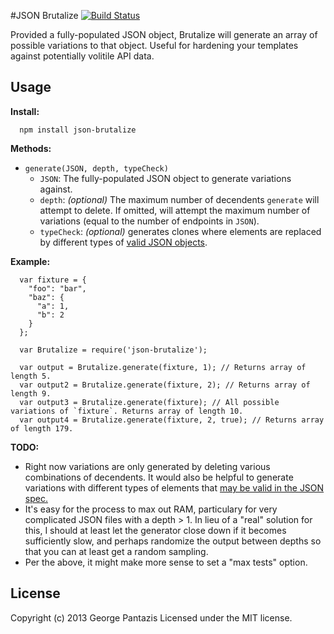 #JSON Brutalize [![Build Status](https://api.travis-ci.org/gcpantazis/json-brutalize.png?branch=master)](http://travis-ci.org/gcpantazis/json-brutalize)

Provided a fully-populated JSON object, Brutalize will generate an array of possible variations to that object. Useful for hardening your templates against potentially volitile API data.

Usage
-----

**Install:**

      npm install json-brutalize

**Methods:**

* `generate(JSON, depth, typeCheck)`
  * `JSON`: The fully-populated JSON object to generate variations against.
  * `depth`: *(optional)* The maximum number of decendents `generate` will attempt to delete. If omitted, will attempt the maximum number of variations (equal to the number of endpoints in `JSON`).
  * `typeCheck`: *(optional)* generates clones where elements are replaced by different types of [valid JSON objects](http://www.json.org/).

**Example:**

      var fixture = {
        "foo": "bar",
        "baz": {
          "a": 1,
          "b": 2
        }
      };

      var Brutalize = require('json-brutalize');

      var output = Brutalize.generate(fixture, 1); // Returns array of length 5.
      var output2 = Brutalize.generate(fixture, 2); // Returns array of length 9.
      var output3 = Brutalize.generate(fixture); // All possible variations of `fixture`. Returns array of length 10.
      var output4 = Brutalize.generate(fixture, 2, true); // Returns array of length 179.


**TODO:**

* Right now variations are only generated by deleting various combinations of decendents. It would also be helpful to generate variations with different types of elements that [may be valid in the JSON spec.](http://www.json.org/)
* It's easy for the process to max out RAM, particulary for very complicated JSON files with a depth > 1. In lieu of a "real" solution for this, I should at least let the generator close down if it becomes sufficiently slow, and perhaps randomize the output between depths so that you can at least get a random sampling.
* Per the above, it might make more sense to set a "max tests" option.

License
-------
Copyright (c) 2013 George Pantazis
Licensed under the MIT license.
